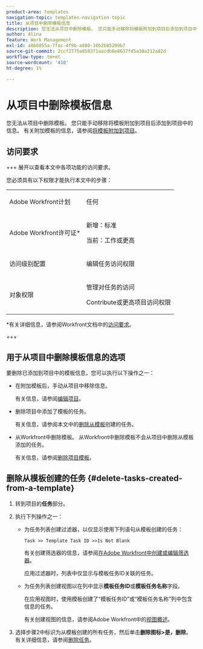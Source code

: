 ```yaml
---
product-area: templates
navigation-topic: templates-navigation-topic
title: 从项目中删除模板信息
description: 您无法从项目中删除模板。 您只能手动移除将模板附加到项目后添加到项目中的信息。 有关附加模板的信息，请参阅将模板附加到项目。
author: Alina
feature: Work Management
exl-id: a8b6055a-7fac-4f9b-a880-10b2b85299b7
source-git-commit: 2ccf2775a858371aacdb6e8637fd5a30a212a82d
workflow-type: tm+mt
source-wordcount: '410'
ht-degree: 1%

---
```


# 从项目中删除模板信息

您无法从项目中删除模板。 您只能手动移除将模板附加到项目后添加到项目中的信息。 有关附加模板的信息，请参阅[将模板附加到项目](../../../manage-work/projects/create-and-manage-templates/attach-template-to-project.md)。

## 访问要求

+++ 展开以查看本文中各项功能的访问要求。

您必须具有以下权限才能执行本文中的步骤：

<table style="table-layout:auto"> 
 <col> 
 <col> 
 <tbody> 
  <tr> 
   <td role="rowheader">Adobe Workfront计划</td> 
   <td> <p>任何</p> </td> 
  </tr> 
  <tr> 
   <td role="rowheader">Adobe Workfront许可证*</td> 
   <td> <p>新增：标准</p>
   <p>当前：工作或更高</p> </td> 
  </tr> 
  <tr> 
   <td role="rowheader">访问级别配置</td> 
   <td> <p>编辑任务访问权限</p>  </td> 
  </tr> 
  <tr> 
   <td role="rowheader">对象权限</td> 
   <td> <p>管理对任务的访问 </p> <p>Contribute或更高项目访问权限 </p>  </td> 
  </tr> 
 </tbody> 
</table>

*有关详细信息，请参阅Workfront文档中的[访问要求](/help/quicksilver/administration-and-setup/add-users/access-levels-and-object-permissions/access-level-requirements-in-documentation.md)。

+++

## 用于从项目中删除模板信息的选项

要删除已添加到项目中的模板信息，您可以执行以下操作之一：

* 在附加模板后，手动从项目中移除信息。

  有关信息，请参阅[编辑项目](../../../manage-work/projects/manage-projects/edit-projects.md)。

* 删除项目中添加了模板的任务。

  有关信息，请参阅本文中的[删除从模板](#delete-tasks-created-from-a-template)创建的任务。

* 从Workfront中删除模板。 从Workfront中删除模板不会从项目中删除从模板添加的任务。

  有关信息，请参阅[删除项目模板](../../../manage-work/projects/create-and-manage-templates/delete-templates.md)。

## 删除从模板创建的任务 {#delete-tasks-created-from-a-template}

1. 转到项目的&#x200B;**任务**&#x200B;部分。
1. 执行下列操作之一：

   * 为任务列表创建过滤器，以仅显示使用下列语句从模板创建的任务：

     ```
     Task >> Template Task ID >>Is Not Blank
     ```

     有关创建筛选器的信息，请参阅[在Adobe Workfront中创建或编辑筛选器](../../../reports-and-dashboards/reports/reporting-elements/create-filters.md)。

     应用过滤器时，列表中仅显示与模板任务ID关联的任务。

   * 为任务列表创建视图以在列中显示&#x200B;**模板任务ID**&#x200B;或&#x200B;**模板任务名称**&#x200B;字段。

     在应用视图时，使用模板创建了“模板任务ID”或“模板任务名称”列中包含信息的任务。

     有关创建视图的信息，请参阅Adobe Workfront中的[视图概述](../../../reports-and-dashboards/reports/reporting-elements/views-overview.md)。

1. 选择步骤2中标识为从模板创建的所有任务，然后单击&#x200B;**删除图标**&#x200B;**>是，删除**。 有关详细信息，请参阅[删除任务](../../../manage-work/tasks/manage-tasks/delete-tasks.md)。
